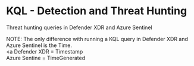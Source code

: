 # KQL - Detection and Threat Hunting
Threat hunting queries in Defender XDR and Azure Sentinel

NOTE: The only difference with running a KQL query in Defender XDR and Azure Sentinel is the Time.<br /> 
<a Defender XDR = Timestamp<br />
Azure Sentine = TimeGenerated<br />
